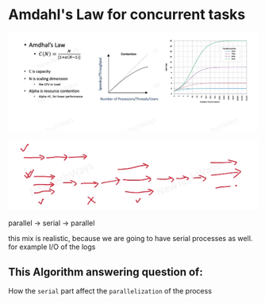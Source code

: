 # Amdahl's Law for concurrent tasks

![Alt text](image-16.png)



![Alt text](image-17.png)

parallel -> serial -> parallel

this mix is realistic, because we are going to have serial processes as well. for example I/O of the logs


## This Algorithm answering question of: 
How the `serial` part affect the `parallelization` of the process